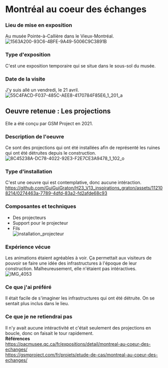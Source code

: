 # Montréal au coeur des échanges  
### Lieu de mise en exposition  
Au musée Pointe-à-Callière dans le Vieux-Montréal.  
![1563A200-93C6-4BFE-9A49-5006C9C3891B](https://github.com/GuiGuiGraton/H23_V13_inspirations_graton/assets/112108214/963c78b4-d31b-4f4d-a7ef-b0f81bb3fb18)  
### Type d'exposition  
C'est une exposition temporaire qui se situe dans le sous-sol du musée.  
### Date de la visite  
J'y suis allé un vendredi, le 21 avril.  
![55C4FACD-F037-485C-AEE8-4170784F85E6_1_201_a](https://github.com/GuiGuiGraton/H23_V13_inspirations_graton/assets/112108214/2d884325-6b11-4ed0-b63e-8cb8cd969ce3)    
## Oeuvre retenue : Les projections  
Elle a été conçu par GSM Project en 2021.  
### Description de l'oeuvre  
Ce sont des projections qui ont été installées afin de représenté les ruines qui ont été détruites depuis le construction.  
![8C45238A-DC78-4022-92E3-F2E7CE3A9478_1_102_o](https://github.com/GuiGuiGraton/H23_V13_inspirations_graton/assets/112108214/7ad95fea-2020-46ec-aaee-f8408f93f27d)  
### Type d'installation  
C'est une oeuvre qui est contemplative, donc aucune intéraction.  
https://github.com/GuiGuiGraton/H23_V13_inspirations_graton/assets/112108214/0274463a-7789-4dfd-83a2-fd2afde68c93  
### Composantes et techniques  
* Des projecteurs  
* Support pour le projecteur  
* Fils  
![installation_projecteur](https://github.com/GuiGuiGraton/H23_V13_inspirations_graton/assets/112108214/31673f04-64b6-4cdc-9829-6e0714e84064)  
### Expérience vécue  
Les animations étaient agréables à voir. Ça permettait aux visiteurs de pouvoir se faire une idée des infrastructures à l'époque de leur construction. Malheureusement, elle n'étaient pas intéractives.  
![IMG_4053](https://github.com/GuiGuiGraton/H23_V13_inspirations_graton/assets/112108214/90e675c9-4a92-4576-bdc7-eba34657d8c9)  
### Ce que j'ai préféré  
Il était facile de s'imaginer les infrastructures qui ont été détruite. On se sentait plus inclus dans le lieu.  
### Ce que je ne retiendrai pas  
Il n'y avait aucune intéractivité et c'était seulement des projections en boucle, donc on faisait le tour rapidement.  
**Références**  
https://pacmusee.qc.ca/fr/expositions/detail/montreal-au-coeur-des-echanges/  
https://gsmproject.com/fr/projets/etude-de-cas/montreal-au-coeur-des-echanges/
